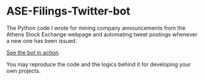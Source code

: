 # ASE-Filings-Twitter-bot

The Python code I wrote for mining company announcements from the Athens Stock Exchange webpage and automating tweet postings whenever a new one has been issued.

[See the bot in action](http://bit.ly/DemASEFilings).

You may reproduce the code and the logics behind it for developing your own projects.